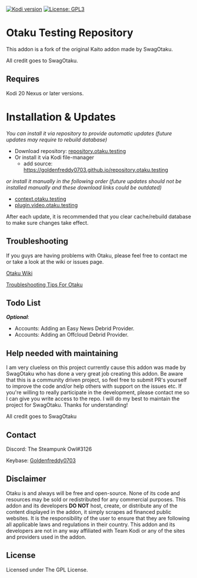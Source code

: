 [![Kodi version](https://img.shields.io/badge/kodi%20versions20/21-blue)](https://kodi.tv/)
[![License: GPL3](https://img.shields.io/badge/License-GPL3-yellow.svg)](https://opensource.org/licenses/GPL-3.0)

# Otaku Testing Repository

This addon is a fork of the original Kaito addon made by SwagOtaku.

All credit goes to SwagOtaku.

## Requires

Kodi 20 Nexus or later versions.

# Installation & Updates

_You can install it via repository to provide automatic updates (future updates may require to rebuild database)_

- Download repository: [repository.otaku.testing](https://github.com/Goldenfreddy0703/repository.otaku/blob/master/repository.otaku.testing-1.0.zip?raw=true)
- Or install it via Kodi file-manager
  - add source: <https://goldenfreddy0703.github.io/repository.otaku.testing>

_or install it manually in the following order (future updates should not be installed manually and these download links could be outdated)_

- [context.otaku.testing](https://github.com/Goldenfreddy0703/repository.otaku.testing/raw/master/repo/zips/context.otaku.testing/context.otaku.testing-1.0.19.zip)
- [plugin.video.otaku.testing](https://github.com/Goldenfreddy0703/repository.otaku.testing/raw/master/repo/zips/plugin.video.otaku.testing/plugin.video.otaku.testing-5.1.0.zip)

After each update, it is recommended that you clear cache/rebuild database to make sure changes take effect.

## Troubleshooting

If you guys are having problems with Otaku, please feel free to contact me or take a look at the wiki or issues page.

[Otaku Wiki](https://github.com/Goldenfreddy0703/Otaku/wiki)

[Troubleshooting Tips For Otaku](https://github.com/Goldenfreddy0703/Otaku/issues/15)

## Todo List

**_Optional_**:
- Accounts: Adding an Easy News Debrid Provider.
- Accounts: Adding an Offcloud Debrid Provider.

## Help needed with maintaining

I am very clueless on this project currently cause this addon was made by SwagOtaku who has done a very great job creating this addon. Be aware that this is a community driven project, so feel free to submit PR's yourself to improve the code and/or help others with support on the issues etc. If you're willing to really participate in the development, please contact me so I can give you write access to the repo. I will do my best to maintain the project for SwagOtaku. Thanks for understanding!

All credit goes to SwagOtaku

## Contact

Discord: The Steampunk Owl#3126

Keybase: [Goldenfreddy0703](https://keybase.io/goldenfreddy0703)

## Disclaimer 

Otaku is and always will be free and open-source. None of its code and resources may be sold or redistributed for any commercial purposes. This addon and its developers **DO NOT** host, create, or distribute any of the content displayed in the addon, it simply scrapes ad financed public websites. It is the responsibility of the user to ensure that they are following all applicable laws and regulations in their country. This addon and its developers are not in any way affiliated with Team Kodi or any of the sites and providers used in the addon.

## License

Licensed under The GPL License.
